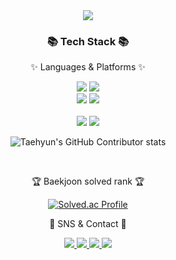 <div align=center>
	<img src="https://capsule-render.vercel.app/api?type=waving&color=auto&height=200&section=header&text=Siwon%20Github!&fontSize=90" />	
</div>
<div align=center>
	<h3>📚 Tech Stack 📚</h3>
	<p>✨ Languages & Platforms ✨</p>
</div>
<div align="center">
	<img src="https://img.shields.io/badge/Java-007396?style=flat&logo=Conda-Forge&logoColor=white" />
	<img src="https://img.shields.io/badge/Spring-6DB33F?style=flat&logo=Spring&logoColor=white" />
	<br>
	<img src="https://img.shields.io/badge/Python-3776AB?style=flat&logo=Python&logoColor=white" />
	<img src="https://img.shields.io/badge/Selenium-43B02A?style=flat&logo=Selenium&logoColor=white" />
</div>


<div align=center>
	<br>
<img src="https://github-readme-stats.vercel.app/api/top-langs/?username=Yusiwon&layout=compact">
<img src="https://github-readme-stats.vercel.app/api?username=Yusiwon&show_icons=true">

![Taehyun's GitHub Contributor stats](https://github-contributor-stats.vercel.app/api?username=danseryu)

<br>
<p>🏆 Baekjoon solved rank 🏆</p>
	
[![Solved.ac Profile](http://mazassumnida.wtf/api/v2/generate_badge?boj=danseryu)](https://solved.ac/danseryu)
</div>


<div align=center>
	<p>🎨 SNS & Contact 🎨</p>
</div>
<div align=center>
	<a href="https://yermi.co.kr">
		<img src="https://img.shields.io/badge/Portfolio-FF3633?style=flat&logo=Micro.blog&logoColor=white" />
	</a>
	<a href="https://yermi.tistory.com">
		<img src="https://img.shields.io/badge/Blog-FF9800?style=flat&logo=Blogger&logoColor=white" />
	</a>
	<a href="mailto:admin@yermi.co.kr">
		<img src="https://img.shields.io/badge/Mail-30B980?style=flat&logo=Gmail&logoColor=white" />
	</a>
	<a href="https://gentle-snowboard-1c6.notion.site/Yermi-5e8c65dba4df4ab09e83665cf2ee001d">
		<img src="https://img.shields.io/badge/Notion-000000?style=flat&logo=Notion&logoColor=white" />
	</a>
	<br>
</div>
